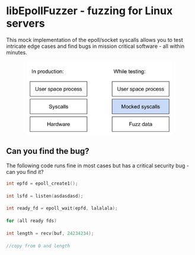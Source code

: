 # libEpollFuzzer - fuzzing for Linux servers

This mock implementation of the epoll/socket syscalls allows you to test intricate edge cases and find bugs in mission critical software - all within minutes.

<div align="center">
<img src="epollFuzzer.svg" height="200" />
</div>

## Can you find the bug?

The following code runs fine in most cases but has a critical security bug - can you find it?

```c++
int epfd = epoll_create1();

int lsfd = listen(asdasdasd);

int ready_fd = epoll_wait(epfd, lalalala);

for (all ready fds)

int length = recv(buf, 24234234);

//copy from 0 and length
```
